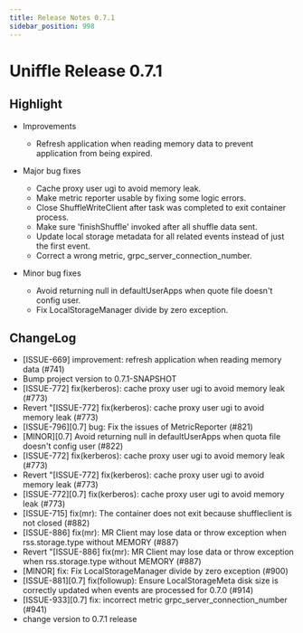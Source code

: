 ```yaml
---
title: Release Notes 0.7.1
sidebar_position: 998
---
```


# Uniffle Release 0.7.1

## Highlight

- Improvements
  * Refresh application when reading memory data to prevent application from being expired.

- Major bug fixes
  * Cache proxy user ugi to avoid memory leak.
  * Make metric reporter usable by fixing some logic errors.
  * Close ShuffleWriteClient after task was completed to exit container process.
  * Make sure 'finishShuffle' invoked after all shuffle data sent.
  * Update local storage metadata for all related events instead of just the first event.
  * Correct a wrong metric, grpc_server_connection_number.

- Minor bug fixes
  * Avoid returning null in defaultUserApps when quote file doesn't config user.
  * Fix LocalStorageManager divide by zero exception.

## ChangeLog

* [ISSUE-669] improvement: refresh application when reading memory data (#741)
* Bump project version to 0.7.1-SNAPSHOT
* [ISSUE-772] fix(kerberos): cache proxy user ugi to avoid memory leak (#773)
* Revert "[ISSUE-772] fix(kerberos): cache proxy user ugi to avoid memory leak (#773)
* [ISSUE-796][0.7] bug: Fix the issues of MetricReporter (#821)
* [MINOR][0.7] Avoid returning null in defaultUserApps when quota file doesn't config user (#822)
* [ISSUE-772] fix(kerberos): cache proxy user ugi to avoid memory leak (#773)
* Revert "[ISSUE-772] fix(kerberos): cache proxy user ugi to avoid memory leak (#773)
* [ISSUE-772][0.7] fix(kerberos): cache proxy user ugi to avoid memory leak (#773)
* [ISSUE-715] fix(mr): The container does not exit because shuffleclient is not closed (#882)
* [ISSUE-886] fix(mr): MR Client may lose data or throw exception when rss.storage.type without MEMORY (#887)
* Revert "[ISSUE-886] fix(mr): MR Client may lose data or throw exception when rss.storage.type without MEMORY (#887)
* [MINOR] fix: Fix LocalStorageManager divide by zero exception (#900)
* [ISSUE-881][0.7] fix(followup): Ensure LocalStorageMeta disk size is correctly updated when events are processed for 0.7.0 (#914)
* [ISSUE-933][0.7] fix: incorrect metric grpc_server_connection_number (#941)
* change version to 0.7.1 release
